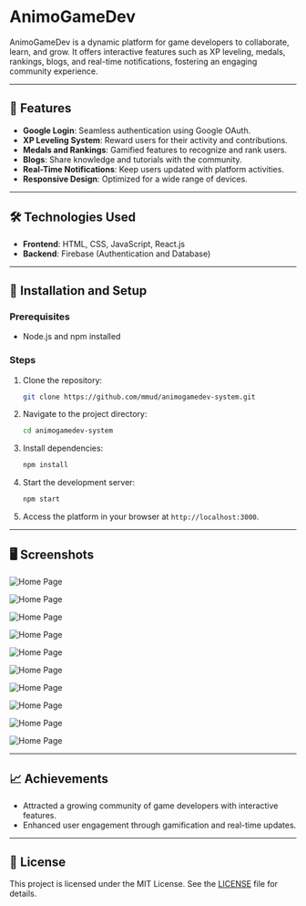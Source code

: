 
# AnimoGameDev

AnimoGameDev is a dynamic platform for game developers to collaborate, learn, and grow. It offers interactive features such as XP leveling, medals, rankings, blogs, and real-time notifications, fostering an engaging community experience.

---

## 🌟 Features
- **Google Login**: Seamless authentication using Google OAuth.
- **XP Leveling System**: Reward users for their activity and contributions.
- **Medals and Rankings**: Gamified features to recognize and rank users.
- **Blogs**: Share knowledge and tutorials with the community.
- **Real-Time Notifications**: Keep users updated with platform activities.
- **Responsive Design**: Optimized for a wide range of devices.

---

## 🛠️ Technologies Used
- **Frontend**: HTML, CSS, JavaScript, React.js
- **Backend**: Firebase (Authentication and Database)

---

## 🚀 Installation and Setup

### Prerequisites
- Node.js and npm installed

### Steps
1. Clone the repository:
   ```bash
   git clone https://github.com/mmud/animogamedev-system.git
   ```

2. Navigate to the project directory:
   ```bash
   cd animogamedev-system
   ```

3. Install dependencies:
   ```bash
   npm install
   ```
4. Start the development server:
   ```bash
   npm start
   ```

5. Access the platform in your browser at `http://localhost:3000`.

---

## 🖥️ Screenshots

![Home Page](./images/f6ce4cd24d3245ea87160ecf81bde46b.png)

![Home Page](./images/2479a3edbd2a478b98c10a9a83da5788.png)

![Home Page](./images/Screenshot%202025-08-25%20084145.png)

![Home Page](./images/Screenshot%202025-08-25%20084213.png)

![Home Page](./images/Screenshot%202025-08-25%20084245.png)

![Home Page](./images/Screenshot%202025-08-25%20084316.png)

![Home Page](./images/Screenshot%202025-08-25%20084346.png)

![Home Page](./images/Screenshot%202025-08-25%20084415.png)

![Home Page](./images/0c17a476f4b948c6bbbe2aa6e977d1be.png)

![Home Page](./images/3d52a98961384a4981374886d88f9281.png)

---

## 📈 Achievements
- Attracted a growing community of game developers with interactive features.
- Enhanced user engagement through gamification and real-time updates.

---

## 📄 License
This project is licensed under the MIT License. See the [LICENSE](LICENSE) file for details.

